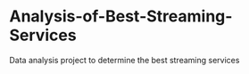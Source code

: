 # Analysis-of-Best-Streaming-Services
Data analysis project to determine the best streaming services
